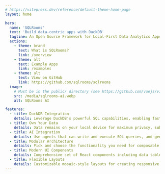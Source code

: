 ```yaml
---
# https://vitepress.dev/reference/default-theme-home-page
layout: home

hero:
  name: 'SQLRooms'
  text: 'Build data-centric apps with DuckDB'
  tagline: An Open Source Framework for Local-First Data Analytics Apps powered by DuckDB
  actions:
    - theme: brand
      text: What is SQLRooms?
      link: /overview
    - theme: alt
      text: Example Apps
      link: /examples
    - theme: alt
      text: View on GitHub
      link: https://github.com/sqlrooms/sqlrooms
  image:
    # Must be in the public/ directory (see https://github.com/vuejs/vitepress/issues/4097#issuecomment-2261203743)
    src: /media/sqlrooms-ai.webp
    alt: SQLRooms AI

features:
  - title: DuckDB Integration
    details: Leverage DuckDB's powerful SQL capabilities, enabling fast in browser data processing  without a backend
  - title: Own Your Data
    details: Data remains on your local device for maximum privacy, sub-second analytics on large datasets, and offline functionality
  - title: AI Integration
    details: Use agents that can write and execute SQL queries, and generate insights without sharing your data with model providers
  - title: Modular Architecture
    details: Pick and choose the functionality you need for composable, extensible applications, with integrations for popular data visualization libraries.
  - title: Modern UI Components
    details: Comprehensive set of React components including data tables, layouts, and visualization tools for building beautiful analytics interfaces
  - title: Flexible Layouts
    details: Customizable mosaic-style layouts for creating responsive and user-friendly analytics dashboards
---
```

